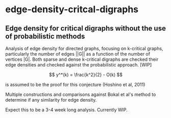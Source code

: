 # edge-density-critcal-digraphs

## Edge density for critical digraphs without the use of probabilistic methods

Analysis of edge density for directed graphs, focusing on k-critical graphs, particularly the number of edges ||G|| as a function of the number of vertices |G|. Both sparse and dense k-critical digraphs are checked their edge densities and checked against the probabilistic approach. [WIP]

 $$ y^*(k) = \frac{k^2}{2} - O(k) $$

is assumed to be the proof for this conjecture (Hoshino et al, 2011)

Multiple constructions and comparisons against  Bokal et al's method to determine if any similarity for edge density.

Expect this to be a 3-4 week long analysis. Currently WIP.